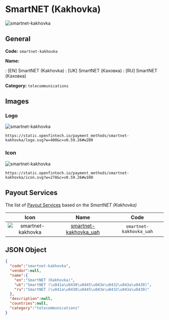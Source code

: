 
# SmartNET (Kakhovka) 
![smartnet-kakhovka](https://static.openfintech.io/payment_methods/smartnet-kakhovka/logo.svg?w=400&c=v0.59.26#w200)  

## General 
**Code:** `smartnet-kakhovka` 
 
**Name:** 
 
:	[EN] SmartNET (Kakhovka) 
:	[UK] SmartNET (Каховка) 
:	[RU] SmartNET (Каховка) 
 
**Category:** `telecommunications` 
 

## Images 

### Logo 
![smartnet-kakhovka](https://static.openfintech.io/payment_methods/smartnet-kakhovka/logo.svg?w=400&c=v0.59.26#w200)  

```
https://static.openfintech.io/payment_methods/smartnet-kakhovka/logo.svg?w=400&c=v0.59.26#w200
```  

### Icon 
![smartnet-kakhovka](https://static.openfintech.io/payment_methods/smartnet-kakhovka/icon.svg?w=278&c=v0.59.26#w100)  

```
https://static.openfintech.io/payment_methods/smartnet-kakhovka/icon.svg?w=278&c=v0.59.26#w100
```  

## Payout Services 
 
The list of [Payout Services](/payout-services/) based on the _SmartNET (Kakhovka)_ 

|Icon|Name|Code| 
|:---:|:---:|:---:| 
|![smartnet-kakhovka](https://static.openfintech.io/payout_methods/smartnet-kakhovka/icon.png?w=278&c=v0.59.26#w40) |[smartnet-kakhovka_uah](/payout-services/smartnet-kakhovka_uah/)|`smartnet-kakhovka_uah`| 
 

## JSON Object 

```json
{
  "code":"smartnet-kakhovka",
  "vendor":null,
  "name":{
    "en":"SmartNET (Kakhovka)",
    "uk":"SmartNET (\u041a\u0430\u0445\u043e\u0432\u043a\u0430)",
    "ru":"SmartNET (\u041a\u0430\u0445\u043e\u0432\u043a\u0430)"
  },
  "description":null,
  "countries":null,
  "category":"telecommunications"
}
```  
